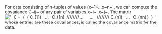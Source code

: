For data consisting of n-tuples of values (x~1~...x~n~), we can compute
the covariance C~ij~ of any pair of variables x~i~, x~j~. The matrix
!['  C =  (  ( C\_(11)   ...   C\_(1n)  //////// ...     ...   //////// C\_(n1)   ...   C\_(nn) )  )  '](../dictionary/equation_images/2289.1..png)
whose entries are these covariances, is called the covariance matrix for
the data.
